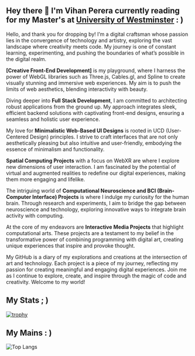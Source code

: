 ## Hey there 👋 I'm Vihan Perera currently reading for my Master's at [University of Westminster](https://www.westminster.ac.uk/) : )

Hello, and thank you for dropping by! I’m a digital craftsman whose passion lies in the convergence of technology and artistry, exploring the vast landscape where creativity meets code. My journey is one of constant learning, experimenting, and pushing the boundaries of what’s possible in the digital realm.

**[Creative Front-End Development]** is my playground, where I harness the power of WebGL libraries such as Three.js, Cables.gl, and Spline to create visually stunning and immersive web experiences. My aim is to push the limits of web aesthetics, blending interactivity with beauty.

Diving deeper into **Full Stack Development**, I am committed to architecting robust applications from the ground up. My approach integrates sleek, efficient backend solutions with captivating front-end designs, ensuring a seamless and holistic user experience.

My love for **Minimalistic Web-Based UI Designs** is rooted in UCD (User-Centered Design) principles. I strive to craft interfaces that are not only aesthetically pleasing but also intuitive and user-friendly, embodying the essence of minimalism and functionality.

**Spatial Computing Projects** with a focus on WebXR are where I explore new dimensions of user interaction. I am fascinated by the potential of virtual and augmented realities to redefine our digital experiences, making them more engaging and lifelike.

The intriguing world of **Computational Neuroscience and BCI (Brain-Computer Interface) Projects** is where I indulge my curiosity for the human brain. Through research and experiments, I aim to bridge the gap between neuroscience and technology, exploring innovative ways to integrate brain activity with computing.

At the core of my endeavors are **Interactive Media Projects** that highlight computational arts. These projects are a testament to my belief in the transformative power of combining programming with digital art, creating unique experiences that inspire and provoke thought.

My GitHub is a diary of my explorations and creations at the intersection of art and technology. Each project is a piece of my journey, reflecting my passion for creating meaningful and engaging digital experiences. Join me as I continue to explore, create, and inspire through the magic of code and creativity. Welcome to my world!

## My Stats ; )
[![trophy](https://github-profile-trophy.vercel.app/?username=vihanpereraux&theme=onedark)](https://github.com/ryo-ma/github-profile-trophy)

## My Mains : )
![Top Langs](https://github-readme-stats.vercel.app/api/top-langs/?username=vihanpereraux&layout=compact)
